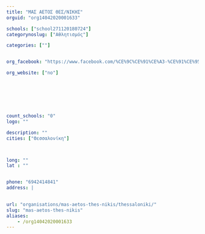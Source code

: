 ```yaml
---
title: "ΜΑΣ ΑΕΤΟΣ ΘΕΣ/ΝΙΚΗΣ"
orguid: "org14042020001633"

schools: ["school271120180724"]
categorynoslug: ["Αθλητισμός"]

categories: [""]


org_facebook: "https://www.facebook.com/%CE%9C%CE%91%CE%A3-%CE%91%CE%95%CE%A4%CE%9F%CE%A3-%CE%98%CE%B5%CF%83%CF%83%CE%B1%CE%BB%CE%BF%CE%BD%CE%AF%CE%BA%CE%B7%CF%82-1538293329756660/"

org_website: ["no"]







count_schools: "0"
logo: ""

description: ""
cities: ["Θεσσαλονίκη"]



long: ""
lat : ""


phone: "6942414841"
address: |
    

url: "organisations/mas-aetos-thes-nikis/thessaloniki/"
slug: "mas-aetos-thes-nikis"
aliases:
    - /org14042020001633
---
```



